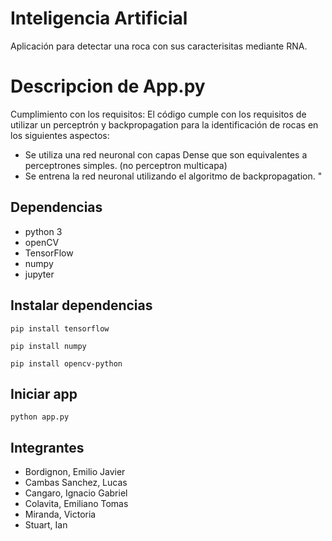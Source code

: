 # Inteligencia Artificial
Aplicación para detectar una roca con sus caracterisitas mediante RNA.

# Descripcion de App.py

 Cumplimiento con los requisitos:
El código cumple con los requisitos de utilizar un perceptrón y backpropagation para la identificación de rocas en los siguientes aspectos:
- Se utiliza una red neuronal con capas Dense que son equivalentes a perceptrones simples. (no perceptron multicapa)
- Se entrena la red neuronal utilizando el algoritmo de backpropagation. "

## Dependencias

- python 3
- openCV
- TensorFlow
- numpy
- jupyter

## Instalar dependencias

`pip install tensorflow`

`pip install numpy`   

`pip install opencv-python`

## Iniciar app

`python app.py`

## Integrantes

- Bordignon, Emilio Javier
- Cambas Sanchez, Lucas
- Cangaro, Ignacio Gabriel
- Colavita, Emiliano Tomas
- Miranda, Victoria
- Stuart, Ian
